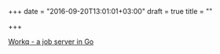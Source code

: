 +++
date = "2016-09-20T13:01:01+03:00"
draft = true
title = ""

+++

<p><a href="https://github.com/iamduo/workq">Workq - a job server in Go</a></p>
